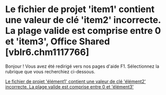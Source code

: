 
# Le fichier de projet 'item1' contient une valeur de clé 'item2' incorrecte. La plage valide est comprise entre 0 et 'item3', Office Shared [vblr6.chm1117766]

Bonjour ! Vous avez été redirigé vers nos pages d'aide F1. Sélectionnez la rubrique que vous recherchiez ci-dessous.

[Le fichier de projet 'élément1' contient une valeur de clé 'élément2' incorrecte. La plage valide est comprise entre 0 et 'élément3'](http://msdn.microsoft.com/library/6da22a15-9a10-b91e-a4c3-99d69e6ae3ca%28Office.15%29.aspx)
